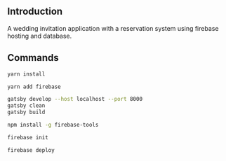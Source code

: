 ## Introduction
A wedding invitation application with a reservation system using firebase hosting and database.

## Commands

```sh
yarn install
```

```sh
yarn add firebase
```

```sh
gatsby develop --host localhost --port 8000
gatsby clean
gatsby build
```

```sh
npm install -g firebase-tools

firebase init

firebase deploy
```
